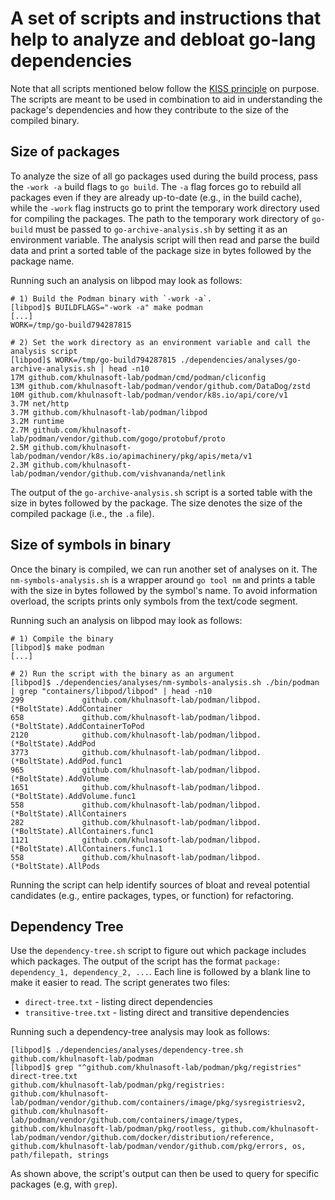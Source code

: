 # A set of scripts and instructions that help to analyze and debloat go-lang dependencies

Note that all scripts mentioned below follow the [KISS principle](https://en.wikipedia.org/wiki/KISS_principle) on purpose.
The scripts are meant to be used in combination to aid in understanding the package's dependencies and how they contribute to the size of the compiled binary.

## Size of packages

To analyze the size of all go packages used during the build process, pass the `-work -a` build flags to `go build`.
The `-a` flag forces go to rebuild all packages even if they are already up-to-date (e.g., in the build cache), while the `-work` flag instructs go to print the temporary work directory used for compiling the packages.
The path to the temporary work directory of `go-build` must be passed to `go-archive-analysis.sh` by setting it as an environment variable.
The analysis script will then read and parse the build data and print a sorted table of the package size in bytes followed by the package name.

Running such an analysis on libpod may look as follows:

```
# 1) Build the Podman binary with `-work -a`.
[libpod]$ BUILDFLAGS="-work -a" make podman
[...]
WORK=/tmp/go-build794287815

# 2) Set the work directory as an environment variable and call the analysis script
[libpod]$ WORK=/tmp/go-build794287815 ./dependencies/analyses/go-archive-analysis.sh | head -n10
17M github.com/khulnasoft-lab/podman/cmd/podman/cliconfig
13M github.com/khulnasoft-lab/podman/vendor/github.com/DataDog/zstd
10M github.com/khulnasoft-lab/podman/vendor/k8s.io/api/core/v1
3.7M net/http
3.7M github.com/khulnasoft-lab/podman/libpod
3.2M runtime
2.7M github.com/khulnasoft-lab/podman/vendor/github.com/gogo/protobuf/proto
2.5M github.com/khulnasoft-lab/podman/vendor/k8s.io/apimachinery/pkg/apis/meta/v1
2.3M github.com/khulnasoft-lab/podman/vendor/github.com/vishvananda/netlink
```

The output of the `go-archive-analysis.sh` script is a sorted table with the size in bytes followed by the package.
The size denotes the size of the compiled package (i.e., the `.a` file).


## Size of symbols in binary

Once the binary is compiled, we can run another set of analyses on it.
The `nm-symbols-analysis.sh` is a wrapper around `go tool nm` and prints a table with the size in bytes followed by the symbol's name.
To avoid information overload, the scripts prints only symbols from the text/code segment.

Running such an analysis on libpod may look as follows:

```
# 1) Compile the binary
[libpod]$ make podman
[...]

# 2) Run the script with the binary as an argument
[libpod]$ ./dependencies/analyses/nm-symbols-analysis.sh ./bin/podman | grep "containers/libpod/libpod" | head -n10
299             github.com/khulnasoft-lab/podman/libpod.(*BoltState).AddContainer
658             github.com/khulnasoft-lab/podman/libpod.(*BoltState).AddContainerToPod
2120            github.com/khulnasoft-lab/podman/libpod.(*BoltState).AddPod
3773            github.com/khulnasoft-lab/podman/libpod.(*BoltState).AddPod.func1
965             github.com/khulnasoft-lab/podman/libpod.(*BoltState).AddVolume
1651            github.com/khulnasoft-lab/podman/libpod.(*BoltState).AddVolume.func1
558             github.com/khulnasoft-lab/podman/libpod.(*BoltState).AllContainers
282             github.com/khulnasoft-lab/podman/libpod.(*BoltState).AllContainers.func1
1121            github.com/khulnasoft-lab/podman/libpod.(*BoltState).AllContainers.func1.1
558             github.com/khulnasoft-lab/podman/libpod.(*BoltState).AllPods
```

Running the script can help identify sources of bloat and reveal potential candidates (e.g., entire packages, types, or function) for refactoring.


## Dependency Tree

Use the `dependency-tree.sh` script to figure out which package includes which packages.
The output of the script has the format `package: dependency_1, dependency_2, ...`.
Each line is followed by a blank line to make it easier to read.
The script generates two files:

 - `direct-tree.txt` - listing direct dependencies
 - `transitive-tree.txt` - listing direct and transitive dependencies

Running such a dependency-tree analysis may look as follows:


```
[libpod]$ ./dependencies/analyses/dependency-tree.sh github.com/khulnasoft-lab/podman
[libpod]$ grep "^github.com/khulnasoft-lab/podman/pkg/registries" direct-tree.txt
github.com/khulnasoft-lab/podman/pkg/registries: github.com/khulnasoft-lab/podman/vendor/github.com/containers/image/pkg/sysregistriesv2, github.com/khulnasoft-lab/podman/vendor/github.com/containers/image/types, github.com/khulnasoft-lab/podman/pkg/rootless, github.com/khulnasoft-lab/podman/vendor/github.com/docker/distribution/reference, github.com/khulnasoft-lab/podman/vendor/github.com/pkg/errors, os, path/filepath, strings
```

As shown above, the script's output can then be used to query for specific packages (e.g, with `grep`).
